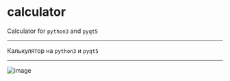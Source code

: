 # calculator
Calculator for `python3` and `pyqt5` 
____
Калькулятор на `python3` и `pyqt5`
____
![image](https://user-images.githubusercontent.com/80480605/129449534-d8464e91-ae97-4fd0-bbe3-46122586720c.png)
